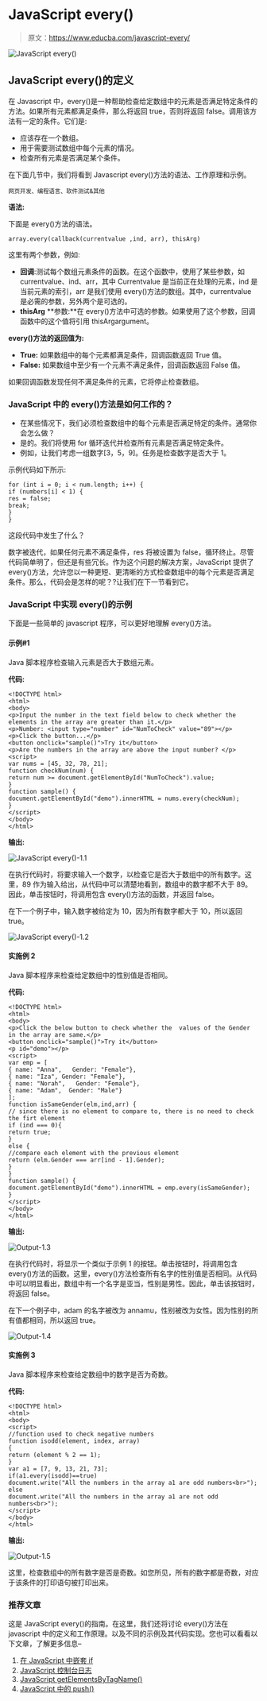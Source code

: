 # JavaScript every()

> 原文：<https://www.educba.com/javascript-every/>

![JavaScript every()](img/d4e7657879b7c2d1865234b5f2385f72.png "JavaScript every()")



## JavaScript every()的定义

在 Javascript 中，every()是一种帮助检查给定数组中的元素是否满足特定条件的方法。如果所有元素都满足条件，那么将返回 true，否则将返回 false。调用该方法有一定的条件。它们是:

*   应该存在一个数组。
*   用于需要测试数组中每个元素的情况。
*   检查所有元素是否满足某个条件。

在下面几节中，我们将看到 Javascript every()方法的语法、工作原理和示例。

<small>网页开发、编程语言、软件测试&其他</small>

**语法:**

下面是 every()方法的语法。

```
array.every(callback(currentvalue ,ind, arr), thisArg)
```

这里有两个参数，例如:

*   **回调**:测试每个数组元素条件的函数。在这个函数中，使用了某些参数，如 currentvalue、ind、arr，其中 Currentvalue 是当前正在处理的元素，ind 是当前元素的索引，arr 是我们使用 every()方法的数组。其中，currentvalue 是必需的参数，另外两个是可选的。
*   **thisArg** **参数:**在 every()方法中可选的参数。如果使用了这个参数，回调函数中的这个值将引用 thisArgargument。

**every()方法的返回值为:**

*   **True:** 如果数组中的每个元素都满足条件，回调函数返回 True 值。
*   **False:** 如果数组中至少有一个元素不满足条件，回调函数返回 False 值。

如果回调函数发现任何不满足条件的元素，它将停止检查数组。

### JavaScript 中的 every()方法是如何工作的？

*   在某些情况下，我们必须检查数组中的每个元素是否满足特定的条件。通常你会怎么做？
*   是的。我们将使用 for 循环迭代并检查所有元素是否满足特定条件。
*   例如，让我们考虑一组数字[3，5，9]。任务是检查数字是否大于 1。

示例代码如下所示:

```
for (int i = 0; i < num.length; i++) {
if (numbers[i] < 1) {
res = false;
break;
}
}
```

这段代码中发生了什么？

数字被迭代，如果任何元素不满足条件，res 将被设置为 false，循环终止。尽管代码简单明了，但还是有些冗长。作为这个问题的解决方案，JavaScript 提供了 every()方法，允许您以一种更短、更清晰的方式检查数组中的每个元素是否满足条件。那么，代码会是怎样的呢？?让我们在下一节看到它。

### JavaScript 中实现 every()的示例

下面是一些简单的 javascript 程序，可以更好地理解 every()方法。

#### 示例#1

Java 脚本程序检查输入元素是否大于数组元素。

**代码:**

```
<!DOCTYPE html>
<html>
<body>
<p>Input the number in the text field below to check whether the elements in the array are greater than it.</p>
<p>Number: <input type="number" id="NumToCheck" value="89"></p>
<p>Click the button...</p>
<button onclick="sample()">Try it</button>
<p>Are the numbers in the array are above the input number? </p>
<script>
var nums = [45, 32, 78, 21];
function checkNum(num) {
return num >= document.getElementById("NumToCheck").value;
}
function sample() {
document.getElementById("demo").innerHTML = nums.every(checkNum);
}
</script>
</body>
</html>
```

**输出:**

![JavaScript every()-1.1](img/b41d1d9d80c8c0aaa0534859c7f581df.png "JavaScript every()-1.1")



在执行代码时，将要求输入一个数字，以检查它是否大于数组中的所有数字。这里，89 作为输入给出，从代码中可以清楚地看到，数组中的数字都不大于 89。因此，单击按钮时，将调用包含 every()方法的函数，并返回 false。

在下一个例子中，输入数字被给定为 10，因为所有数字都大于 10，所以返回 true。

![JavaScript every()-1.2](img/7ca714a3bf7fc571f8a7e5b95aedb17e.png "JavaScript every()-1.2")



#### 实施例 2

Java 脚本程序来检查给定数组中的性别值是否相同。

**代码:**

```
<!DOCTYPE html>
<html>
<body>
<p>Click the below button to check whether the  values of the Gender in the array are same.</p>
<button onclick="sample()">Try it</button>
<p id="demo"></p>
<script>
var emp = [
{ name: "Anna",   Gender: "Female"},
{ name: "Iza", Gender: "Female"},
{ name: "Norah",   Gender: "Female"},
{ name: "Adam",  Gender: "Male"}
];
function isSameGender(elm,ind,arr) {
// since there is no element to compare to, there is no need to check the firt element
if (ind === 0){
return true;
}
else {
//compare each element with the previous element
return (elm.Gender === arr[ind - 1].Gender);
}
}
function sample() {
document.getElementById("demo").innerHTML = emp.every(isSameGender);
}
</script>
</body>
</html>
```

**输出:**

![Output-1.3](img/4e8c8d80577938dc30fcbf9852ee3117.png "Output-1.3")



在执行代码时，将显示一个类似于示例 1 的按钮。单击按钮时，将调用包含 every()方法的函数。这里，every()方法检查所有名字的性别值是否相同。从代码中可以明显看出，数组中有一个名字是亚当，性别是男性。因此，单击该按钮时，将返回 false。

在下一个例子中，adam 的名字被改为 annamu，性别被改为女性。因为性别的所有值都相同，所以返回 true。

![Output-1.4](img/06dd80068b71c3d1b064cb48aa065bcd.png "Output-1.4")



#### 实施例 3

Java 脚本程序来检查给定数组中的数字是否为奇数。

**代码:**

```
<!DOCTYPE html>
<html>
<body>
<script>
//function used to check negative numbers
function isodd(element, index, array)
{
return (element % 2 == 1);
}
var a1 = [7, 9, 13, 21, 73];
if(a1.every(isodd)==true)
document.write("All the numbers in the array a1 are odd numbers<br>");
else
document.write("All the numbers in the array a1 are not odd numbers<br>");
</script>
</body>
</html>
```

**输出:**

![Output-1.5](img/eb3e48d211f60d885035419a473fa179.png "Output-1.5")



这里，检查数组中的所有数字是否是奇数。如您所见，所有的数字都是奇数，对应于该条件的打印语句被打印出来。

### 推荐文章

这是 JavaScript every()的指南。在这里，我们还将讨论 every()方法在 javascript 中的定义和工作原理。以及不同的示例及其代码实现。您也可以看看以下文章，了解更多信息–

1.  [在 JavaScript 中嵌套 if](https://www.educba.com/nested-if-in-javascript/)
2.  [JavaScript 控制台日志](https://www.educba.com/javascript-console-log/)
3.  [JavaScript getElementsByTagName()](https://www.educba.com/javascript-getelementsbytagname/)
4.  [JavaScript 中的 push()](https://www.educba.com/push-in-javascript/)





